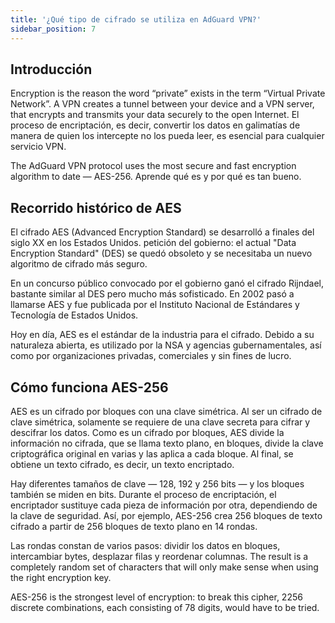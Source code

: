 ```yaml
---
title: '¿Qué tipo de cifrado se utiliza en AdGuard VPN?'
sidebar_position: 7
---
```


## Introducción

Encryption is the reason the word “private” exists in the term “Virtual Private Network”. A VPN creates a tunnel between your device and a VPN server, that encrypts and transmits your data securely to the open Internet. El proceso de encriptación, es decir, convertir los datos en galimatías de manera de quien los intercepte no los pueda leer, es esencial para cualquier servicio VPN.

The AdGuard VPN protocol uses the most secure and fast encryption algorithm to date — AES-256. Aprende qué es y por qué es tan bueno.

## Recorrido histórico de AES

El cifrado AES (Advanced Encryption Standard) se desarrolló a finales del siglo XX en los Estados Unidos. petición del gobierno: el actual "Data Encryption Standard" (DES) se quedó obsoleto y se necesitaba un nuevo algoritmo de cifrado más seguro.

En un concurso público convocado por el gobierno ganó el cifrado Rijndael, bastante similar al DES pero mucho más sofisticado. En 2002 pasó a llamarse AES y fue publicada por el Instituto Nacional de Estándares y Tecnología de Estados Unidos.

Hoy en día, AES es el estándar de la industria para el cifrado. Debido a su naturaleza abierta, es utilizado por la NSA y agencias gubernamentales, así como por organizaciones privadas, comerciales y sin fines de lucro.

## Cómo funciona AES-256

AES es un cifrado por bloques con una clave simétrica. Al ser un cifrado de clave simétrica, solamente se requiere de una clave secreta para cifrar y descifrar los datos. Como es un cifrado por bloques, AES divide la información no cifrada, que se llama texto plano, en bloques, divide la clave criptográfica original en varias y las aplica a cada bloque. Al final, se obtiene un texto cifrado, es decir, un texto encriptado.

Hay diferentes tamaños de clave — 128, 192 y 256 bits —  y los bloques también se miden en bits. Durante el proceso de encriptación, el encriptador sustituye cada pieza de información por otra, dependiendo de la clave de seguridad. Así, por ejemplo, AES-256 crea 256 bloques de texto cifrado a partir de 256 bloques de texto plano en 14 rondas.

Las rondas constan de varios pasos: dividir los datos en bloques, intercambiar bytes, desplazar filas y reordenar columnas. The result is a completely random set of characters that will only make sense when using the right encryption key.

AES-256 is the strongest level of encryption: to break this cipher, 2256 discrete combinations, each consisting of 78 digits, would have to be tried.
